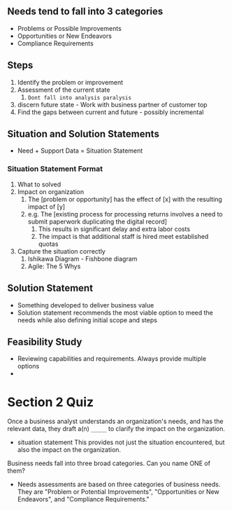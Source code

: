 

## Needs tend to fall into 3 categories
- Problems or Possible Improvements
- Opportunities or New Endeavors
- Compliance Requirements

## Steps
1. Identify the problem or improvement
2. Assessment of the current state
	1. `Dont fall into analysis paralysis`
3.  discern future state - Work with business partner of customer top
4. Find the gaps between current and future - possibly incremental

## Situation and Solution Statements

- Need + Support Data = Situation Statement

### Situation Statement Format

1. What to solved
2. Impact on organization
	1. The [problem or opportunity] has the effect of [x] with the resulting impact of [y]
	2. e.g. The [existing process for processing returns involves a need to submit paperwork duplicating the digital record]
		1. This results in significant delay and extra labor costs
		2. The impact is that additional staff is hired meet established quotas
3. Capture the situation correctly
	1. Ishikawa Diagram - Fishbone diagram
	2. Agile:  The 5 Whys

## Solution Statement

- Something developed to deliver business value
- Solution statement recommends the most viable option to meed the needs while also defining initial scope and steps

## Feasibility Study
- Reviewing capabilities and requirements.  Always provide multiple options
- 

# Section 2 Quiz

Once a business analyst understands an organization's needs, and has the relevant data, they draft a(n) `_____` to clarify the impact on the organization.
- situation statement
    This provides not just the situation encountered, but also the impact on the organization.

Business needs fall into three broad categories. Can you name ONE of them?
- Needs assessments are based on three categories of business needs. They are "Problem or Potential Improvements", "Opportunities or New Endeavors", and "Compliance Requirements."